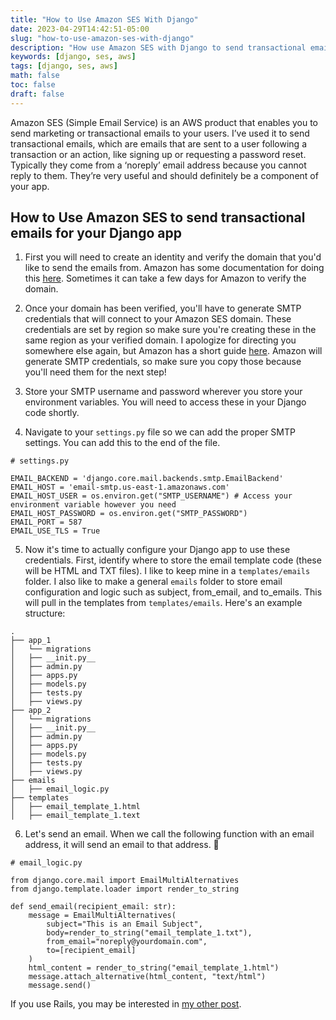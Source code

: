 ```yaml
---
title: "How to Use Amazon SES With Django"
date: 2023-04-29T14:42:51-05:00
slug: "how-to-use-amazon-ses-with-django"
description: "How use Amazon SES with Django to send transactional emails"
keywords: [django, ses, aws]
tags: [django, ses, aws]
math: false
toc: false
draft: false
---
```


Amazon SES (Simple Email Service) is an AWS product that enables you to send marketing or transactional emails to your users. I’ve used it to send transactional emails, which are emails that are sent to a user following a transaction or an action, like signing up or requesting a password reset. Typically they come from a ‘noreply’ email address because you cannot reply to them. They’re very useful and should definitely be a component of your app.

## How to Use Amazon SES to send transactional emails for your Django app

1. First you will need to create an identity and verify the domain that you'd like to send the emails from. Amazon has some documentation for doing this [here](https://docs.aws.amazon.com/ses/latest/dg/creating-identities.html#verify-domain-procedure). Sometimes it can take a few days for Amazon to verify the domain.
   
2. Once your domain has been verified, you'll have to generate SMTP credentials that will connect to your Amazon SES domain. These credentials are set by region so make sure you're creating these in the same region as your verified domain. I apologize for directing you somewhere else again, but Amazon has a short guide [here](https://docs.aws.amazon.com/ses/latest/dg/smtp-credentials.html). Amazon will generate SMTP credentials, so make sure you copy those because you'll need them for the next step!
   
3. Store your SMTP username and password wherever you store your environment variables. You will need to access these in your Django code shortly.
   
4. Navigate to your `settings.py` file so we can add the proper SMTP settings. You can add this to the end of the file.
   
```
# settings.py

EMAIL_BACKEND = 'django.core.mail.backends.smtp.EmailBackend'
EMAIL_HOST = 'email-smtp.us-east-1.amazonaws.com'
EMAIL_HOST_USER = os.environ.get("SMTP_USERNAME") # Access your environment variable however you need
EMAIL_HOST_PASSWORD = os.environ.get("SMTP_PASSWORD")
EMAIL_PORT = 587
EMAIL_USE_TLS = True
```
   
5. Now it's time to actually configure your Django app to use these credentials. First, identify where to store the email template code (these will be HTML and TXT files). I like to keep mine in a `templates/emails` folder. I also like to make a general `emails` folder to store email configuration and logic such as subject, from_email, and to_emails. This will pull in the templates from `templates/emails`. Here's an example structure:
```
.
├── app_1
│   └── migrations
│   ├── __init.py__
│   ├── admin.py
│   ├── apps.py
│   ├── models.py
│   ├── tests.py
│   ├── views.py
├── app_2
│   └── migrations
│   ├── __init.py__
│   ├── admin.py
│   ├── apps.py
│   ├── models.py
│   ├── tests.py
│   ├── views.py
├── emails
│   ├── email_logic.py
├── templates
│   ├── email_template_1.html
│   ├── email_template_1.text
```

6. Let's send an email. When we call the following function with an email address, it will send an email to that address. 💌
   
```
# email_logic.py

from django.core.mail import EmailMultiAlternatives
from django.template.loader import render_to_string

def send_email(recipient_email: str):
    message = EmailMultiAlternatives(
        subject="This is an Email Subject",
        body=render_to_string("email_template_1.txt"),
        from_email="noreply@yourdomain.com",
        to=[recipient_email]
    )
    html_content = render_to_string("email_template_1.html")
    message.attach_alternative(html_content, "text/html")
    message.send()
```


If you use Rails, you may be interested in [my other post](https://www.adriennefranke.com/blog/how-to-use-amazon-ses-with-rails/).

